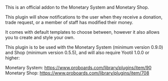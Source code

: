 This is an official addon to the Monetary System and Monetary Shop.

This plugin will show notifications to the user when they receive a donation, trade request, or a member of staff has modified their money.

It comes with default templates to choose between, however it also allows you to create and style your own.

This plugin is to be used with the Monetary System (minimum version 0.9.0) and Shop (minimum version 0.5.5), and will also require Yootil 1.0.0 or higher:

Monetary System: https://www.proboards.com/library/plugins/item/90
Monetary Shop: https://www.proboards.com/library/plugins/item/708